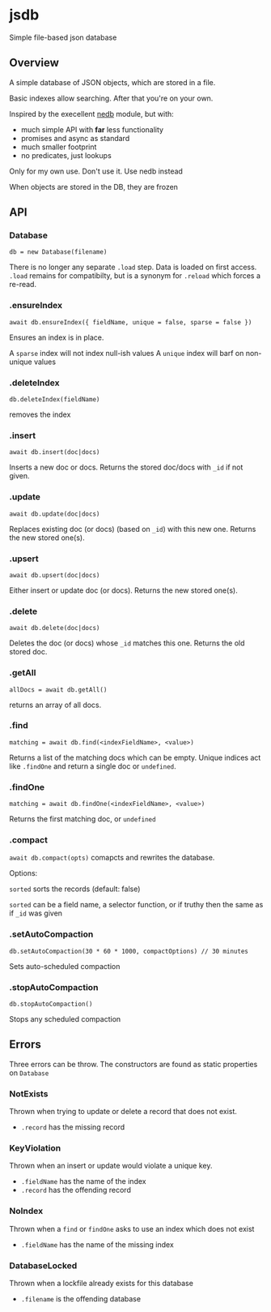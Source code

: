 # jsdb
Simple file-based json database

## Overview

A simple database of JSON objects, which are stored in a file.

Basic indexes allow searching. After that you're on your own.

Inspired by the execellent [nedb](https://www.npmjs.com/package/nedb) module, but with:
- much simple API with **far** less functionality
- promises and async as standard
- much smaller footprint
- no predicates, just lookups

Only for my own use. Don't use it. Use nedb instead

When objects are stored in the DB, they are frozen

## API

### Database

`db = new Database(filename)`

There is no longer any separate `.load` step. Data is loaded on first access.
`.load` remains for compatibilty, but is a synonym for `.reload` which forces a re-read.


### .ensureIndex

`await db.ensureIndex({ fieldName, unique = false, sparse = false })`

Ensures an index is in place.

A `sparse` index will not index null-ish values
A `unique` index will barf on non-unique values

### .deleteIndex

`db.deleteIndex(fieldName)`

removes the index

### .insert

`await db.insert(doc|docs)`

Inserts a new doc or docs. Returns the stored doc/docs with `_id` if not given.

### .update

`await db.update(doc|docs)`

Replaces existing doc (or docs) (based on `_id`) with this new one. Returns the new stored one(s).

### .upsert

`await db.upsert(doc|docs)`

Either insert or update doc (or docs). Returns the new stored one(s).

### .delete

`await db.delete(doc|docs)`

Deletes the doc (or docs) whose `_id` matches this one. Returns the old stored doc.

### .getAll

`allDocs = await db.getAll()`

returns an array of all docs.

### .find

`matching = await db.find(<indexFieldName>, <value>)`

Returns a list of the matching docs which can be empty. Unique indices act like `.findOne` and return a single doc or `undefined`.

### .findOne

`matching = await db.findOne(<indexFieldName>, <value>)`

Returns the first matching doc, or `undefined`

### .compact

`await db.compact(opts)`
comapcts and rewrites the database.

Options:

`sorted` sorts the records (default: false)

`sorted` can be a field name, a selector function, or if truthy then the same as if `_id` was given

### .setAutoCompaction

`db.setAutoCompaction(30 * 60 * 1000, compactOptions) // 30 minutes`

Sets auto-scheduled compaction

### .stopAutoCompaction

`db.stopAutoCompaction()`

Stops any scheduled compaction

## Errors

Three errors can be throw. The constructors are found as static properties on `Database`

### NotExists

Thrown when trying to update or delete a record that does not exist.

- `.record` has the missing record

### KeyViolation

Thrown when an insert or update would violate a unique key.

- `.fieldName` has the name of the index
- `.record` has the offending record

### NoIndex

Thrown when a `find` or `findOne` asks to use an index which does not exist

- `.fieldName` has the name of the missing index

### DatabaseLocked

Thrown when a lockfile already exists for this database

- `.filename` is the offending database
